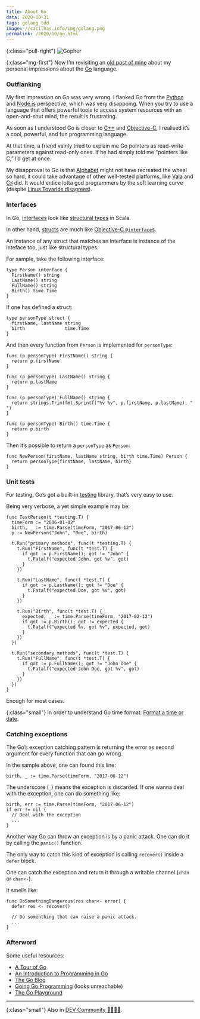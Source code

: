 ```yaml
---
title: About Go
data: 2020-10-31
tags: golang tdd
image: //cacilhas.info/img/golang.png
permalink: /2020/10/go.html
---
```

[alphabet]: https://abc.xyz/
[bad-programmers]: https://lwn.net/Articles/249460/
[blog]: https://blog.golang.org/
[c++]: http://www.cplusplus.com/
[c#]: https://docs.microsoft.com/en-us/dotnet/csharp/programming-guide/
[dev.to]: https://dev.to/cacilhas/about-go-51c1
[going-go]: https://www.goinggo.net/
[golang]: https://golang.org/
[interfaces]: https://www.golang-book.com/books/intro/9
[intro]: https://www.golang-book.com/books/intro
[kodumaro]: /2017/06/golang.html
[node.js]: https://nodejs.org/
[objc]: https://www.gnu.org/software/gnustep/resources/documentation/Developer/Base/ProgrammingManual/manual_toc.html
[objc-interface]: https://developer.apple.com/library/archive/documentation/Cocoa/Conceptual/ProgrammingWithObjectiveC/DefiningClasses/DefiningClasses.html
[playground]: https://play.golang.org/
[python]: https://www.python.org/
[structs]: https://gobyexample.com/structs
[structural-types]: https://docs.scala-lang.org/style/types.html#structural-types
[testing]: https://golang.org/pkg/testing/
[timeformat]: https://yourbasic.org/golang/format-parse-string-time-date-example/
[tour]: https://tour.golang.org/
[vala]: https://wiki.gnome.org/Projects/Vala

{:class="pull-right"} <img src="{{{ image }}}" alt="Gopher" />

{:class="mg-first"} Now I’m revisiting an [old post of mine][kodumaro] about my
personal impressions about the [Go][golang] language.

### Outflanking

My first impression on Go was very wrong. I flanked Go from the [Python][python]
and [Node.js][node.js] perspective, which was very disappoing. When you try to
use a language that offers powerful tools to access system resources with an
open-and-shut mind, the result is frustrating.

As soon as I understood Go is closer to [C++][c++] and [Objective-C][objc], I
realised it’s a cool, powerful, and fun programming language.

At that time, a friend vainly tried to explain me Go pointers as read-write
parameters against read-only ones. If he had simply told me “pointers like C,”
I’d get at once.

My disapproval to Go is that [Alphabet][alphabet] might not have recreated the
wheel so hard, it could take advantage of other well-tested platforms, like
[Vala][vala] and [C♯][c#] did. It would entice lotta god programmers by the soft
learning curve (despite [Linus Tovarlds disagrees][bad-programmers]).

### Interfaces

In Go, [interfaces][interfaces] look like [structural types][structural-types]
in Scala.

In other hand, [structs][structs] are much like
[Objective-C `@interface`s][objc-interface].

An instance of any struct that matches an interface is instance of the
inteface too, just like structural types.

For sample, take the following interface:

```golang
type Person interface {
  FirstName() string
  LastName() string
  FullName() string
  Birth() time.Time
}
```

If one has defined a struct:

```golang
type personType struct {
  firstName, lastName string
  birth               time.Time
}
```

And then every function from `Person` is implemented for `personType`:

```golang
func (p personType) FirstName() string {
  return p.firstName
}

func (p personType) LastName() string {
  return p.lastName
}

func (p personType) FullName() string {
  return strings.Trim(fmt.Sprintf("%v %v", p.firstName, p.lastName), " ")
}

func (p personType) Birth() time.Time {
  return p.birth
}
```

Then it’s possible to return a `personType` as `Person`:

```golang
func NewPerson(firstName, lastName string, birth time.Time) Person {
  return personType{firstName, lastName, birth}
}
```

### Unit tests

For testing, Go’s got a built-in [testing][testing] library, that’s very easy to
use.

Being very verbose, a yet simple example may be:

```golang
func TestPerson(t *testing.T) {
  timeForm := "2006-01-02"
  birth, _ := time.Parse(timeForm, "2017-06-12")
  p := NewPerson("John", "Doe", birth)

  t.Run("primary methods", func(t *testing.T) {
    t.Run("FirstName", func(t *test.T) {
      if got := p.FirstName(); got != "John" {
        t.Fatalf("expected John, got %v", got)
      }
    })

    t.Run("LastName", func(t *test.T) {
      if got := p.LastName(); got != "Doe" {
        t.Fatalf("expected Doe, got %v", got)
      }
    })

    t.Run("Birth", func(t *test.T) {
      expected, _ := time.Parse(timeForm, "2017-02-12")
      if got := p.Birth(); got != expected {
        t.Fatalf("expected %v, got %v", expected, got)
      }
    })
  })

  t.Run("secondary methods", func(t *test.T) {
    t.Run("FullName", func(t *test.T) {
      if got := p.FullName(); got != "John Doe" {
        t.Fatalf("expected John Doe, got %v", got)
      }
    })
  })
}
```

Enough for most cases.

{:class="small"} In order to understand Go time format:
[Format a time or date][timeformat].

### Catching exceptions

The Go’s exception catching pattern is returning the error as second argument
for every function that can go wrong.

In the sample above, one can found this line:

```golang
birth, _ := time.Parse(timeForm, "2017-06-12")
```

The underscore (`_`) means the exception is discarded. If one wanna deal with
the exception, one can do something like:

```golang
birth, err := time.Parse(timeForm, "2017-06-12")
if err != nil {
  // Deal with the exception
  ...
}
```

Another way Go can throw an exception is by a panic attack. One can do it by
calling the `panic()` function.

The only way to catch this kind of exception is calling `recover()` inside a
`defer` block.

One can catch the exception and return it through a writable channel (`chan` or
`chan<-`).

It smells like:

```golang
func DoSomethingDangerous(res chan<- error) {
  defer res <- recover()

  // Do somenthing that can raise a panic attack.
  ...
}
```

### Afterword

Some useful resources:

- [A Tour of Go][tour]
- [An Introduction to Programming in Go][intro]
- [The Go Blog][blog]
- [Going Go Programming][going-go] (looks unreachable)
- [The Go Playground][playground]

-----

{:class="small"} Also in [DEV Community 👩‍💻👨‍💻][dev.to].

